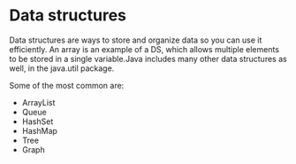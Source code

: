 # Data structures

Data structures are ways to store and organize data so you can use it efficiently. An array is an example of a DS, which allows multiple elements to be stored in a single variable.Java includes many other data structures as well, in the java.util package.

Some of the most common are:

- ArrayList
- Queue
- HashSet
- HashMap
- Tree
- Graph







